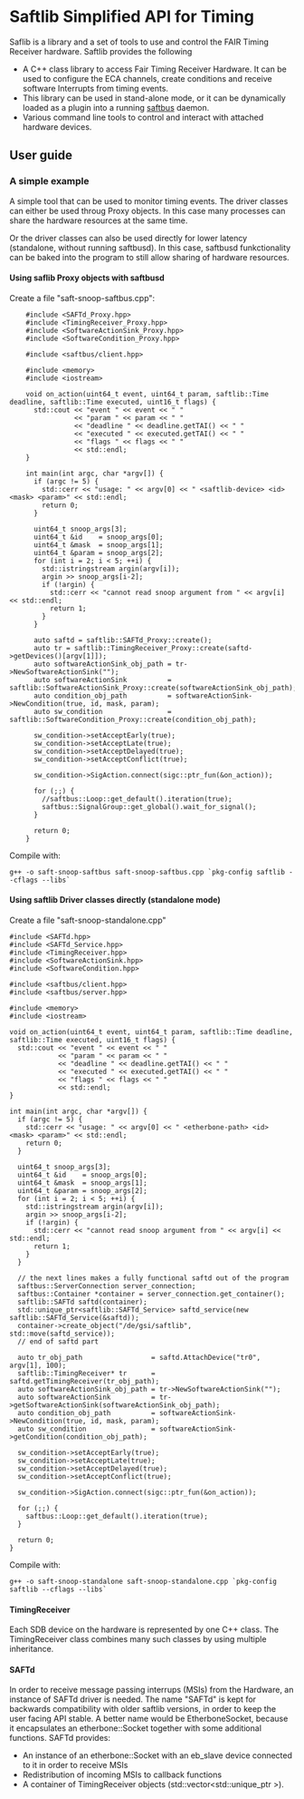 # Saftlib Simplified API for Timing

Saflib is a library and a set of tools to use and control the FAIR Timing Receiver hardware.
Saftlib provides the following
  - A C++ class library to access Fair Timing Receiver Hardware. It can be used to configure the ECA channels, create conditions and receive software Interrupts from timing events. 
  - This library can be used in stand-alone mode, or it can be dynamically loaded as a plugin into a running [saftbus](../saftbus/README.md) daemon.
  - Various command line tools to control and interact with attached hardware devices.

## User guide

### A simple example

A simple tool that can be used to monitor timing events.
The driver classes can either be used throug Proxy objects. In this case many processes can share the hardware resources at the same time.

Or the driver classes can also be used directly for lower latency (standalone, without running saftbusd). In this case, saftbusd funkctionality can be baked into the program to still allow sharing of hardware resources. 

#### Using saflib Proxy objects with saftbusd
Create a file "saft-snoop-saftbus.cpp":
```
    #include <SAFTd_Proxy.hpp>
    #include <TimingReceiver_Proxy.hpp>
    #include <SoftwareActionSink_Proxy.hpp>
    #include <SoftwareCondition_Proxy.hpp>
    
    #include <saftbus/client.hpp>
    
    #include <memory>
    #include <iostream>
    
    void on_action(uint64_t event, uint64_t param, saftlib::Time deadline, saftlib::Time executed, uint16_t flags) {
      std::cout << "event " << event << " " 
                << "param " << param << " " 
                << "deadline " << deadline.getTAI() << " "
                << "executed " << executed.getTAI() << " " 
                << "flags " << flags << " "
                << std::endl;
    }
    
    int main(int argc, char *argv[]) {
      if (argc != 5) {
        std::cerr << "usage: " << argv[0] << " <saftlib-device> <id> <mask> <param>" << std::endl;
        return 0;
      }
    
      uint64_t snoop_args[3]; 
      uint64_t &id    = snoop_args[0];
      uint64_t &mask  = snoop_args[1];
      uint64_t &param = snoop_args[2];
      for (int i = 2; i < 5; ++i) {
        std::istringstream argin(argv[i]);
        argin >> snoop_args[i-2];
        if (!argin) {
          std::cerr << "cannot read snoop argument from " << argv[i] << std::endl;
          return 1;
        }
      }
    
      auto saftd = saftlib::SAFTd_Proxy::create();
      auto tr = saftlib::TimingReceiver_Proxy::create(saftd->getDevices()[argv[1]]);
      auto softwareActionSink_obj_path = tr->NewSoftwareActionSink("");
      auto softwareActionSink          = saftlib::SoftwareActionSink_Proxy::create(softwareActionSink_obj_path);
      auto condition_obj_path          = softwareActionSink->NewCondition(true, id, mask, param);
      auto sw_condition                = saftlib::SoftwareCondition_Proxy::create(condition_obj_path);
    
      sw_condition->setAcceptEarly(true);
      sw_condition->setAcceptLate(true);
      sw_condition->setAcceptDelayed(true);
      sw_condition->setAcceptConflict(true);
    
      sw_condition->SigAction.connect(sigc::ptr_fun(&on_action));
    
      for (;;) {
        //saftbus::Loop::get_default().iteration(true); 
        saftbus::SignalGroup::get_global().wait_for_signal();
      }
    
      return 0;
    }
```
Compile with: 

    g++ -o saft-snoop-saftbus saft-snoop-saftbus.cpp `pkg-config saftlib --cflags --libs`

#### Using saftlib Driver classes directly (standalone mode)
Create a file "saft-snoop-standalone.cpp"

    #include <SAFTd.hpp>
    #include <SAFTd_Service.hpp>
    #include <TimingReceiver.hpp>
    #include <SoftwareActionSink.hpp>
    #include <SoftwareCondition.hpp>
    
    #include <saftbus/client.hpp>
    #include <saftbus/server.hpp>
    
    #include <memory>
    #include <iostream>
    
    void on_action(uint64_t event, uint64_t param, saftlib::Time deadline, saftlib::Time executed, uint16_t flags) {
      std::cout << "event " << event << " " 
                << "param " << param << " " 
                << "deadline " << deadline.getTAI() << " "
                << "executed " << executed.getTAI() << " " 
                << "flags " << flags << " "
                << std::endl;
    }
    
    int main(int argc, char *argv[]) {
      if (argc != 5) {
        std::cerr << "usage: " << argv[0] << " <etherbone-path> <id> <mask> <param>" << std::endl;
        return 0;
      }
    
      uint64_t snoop_args[3]; 
      uint64_t &id    = snoop_args[0];
      uint64_t &mask  = snoop_args[1];
      uint64_t &param = snoop_args[2];
      for (int i = 2; i < 5; ++i) {
        std::istringstream argin(argv[i]);
        argin >> snoop_args[i-2];
        if (!argin) {
          std::cerr << "cannot read snoop argument from " << argv[i] << std::endl;
          return 1;
        }
      }
    
      // the next lines makes a fully functional saftd out of the program 
      saftbus::ServerConnection server_connection;
      saftbus::Container *container = server_connection.get_container();
      saftlib::SAFTd saftd(container); 
      std::unique_ptr<saftlib::SAFTd_Service> saftd_service(new saftlib::SAFTd_Service(&saftd));
      container->create_object("/de/gsi/saftlib", std::move(saftd_service));
      // end of saftd part
    
      auto tr_obj_path                 = saftd.AttachDevice("tr0", argv[1], 100);                  
      saftlib::TimingReceiver* tr      = saftd.getTimingReceiver(tr_obj_path);                     
      auto softwareActionSink_obj_path = tr->NewSoftwareActionSink("");                            
      auto softwareActionSink          = tr->getSoftwareActionSink(softwareActionSink_obj_path);   
      auto condition_obj_path          = softwareActionSink->NewCondition(true, id, mask, param);  
      auto sw_condition                = softwareActionSink->getCondition(condition_obj_path);     
    
      sw_condition->setAcceptEarly(true);
      sw_condition->setAcceptLate(true);
      sw_condition->setAcceptDelayed(true);
      sw_condition->setAcceptConflict(true);
    
      sw_condition->SigAction.connect(sigc::ptr_fun(&on_action));
    
      for (;;) {
        saftbus::Loop::get_default().iteration(true); 
      }
    
      return 0;
    }

Compile with:

    g++ -o saft-snoop-standalone saft-snoop-standalone.cpp `pkg-config saftlib --cflags --libs`
#### TimingReceiver
Each SDB device on the hardware is represented by one C++ class. 
The TimingReceiver class combines many such classes by using multiple inheritance.

#### SAFTd
In order to receive message passing interrups (MSIs) from the Hardware, an instance of SAFTd driver is needed. 
The name "SAFTd" is kept for backwards compatibility with older saftlib versions, in order to keep the user facing API stable.
A better name would be EtherboneSocket, because it encapsulates an etherbone::Socket together with some additional functions.
SAFTd provides:
 - An instance of an etherbone::Socket with an eb_slave device connected to it in order to receive MSIs
 - Redistribution of incoming MSIs to callback functions
 - A container of TimingReceiver objects (std::vector<std::unique_ptr<TimingReceiver> >). 




